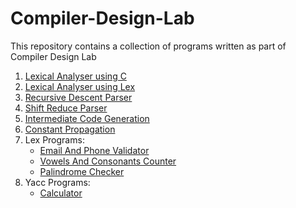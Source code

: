 
# Compiler-Design-Lab
This repository contains a collection of programs written as part of Compiler Design Lab

<ol>
    <li><a href="./Lexical-Analyser-Using-C">Lexical Analyser using C</a></li>
    <li><a href="./Lexical-Analyser-Using-Lex">Lexical Analyser using Lex</a></li>
    <li><a href="./Recursive-Descent-Parser">Recursive Descent Parser</a></li>
    <li><a href="./Shift-Reduce-Parser">Shift Reduce Parser</a></li>
    <li><a href="./Intermediate-Code-Generator">Intermediate Code Generation</a></li>
    <li><a href="./Constant-Propagation">Constant Propagation</a></li>
    <li>Lex Programs:
        <ul>
            <li><a href="./Lex-Programs/Email-And-Phone">Email And Phone Validator</a></li>
            <li><a href="./Lex-Programs/Vowels-And-Consonants">Vowels And Consonants Counter</a></li>
            <li><a href="./Lex-Programs/Palindrome">Palindrome Checker</a></li>
        </ul>
    </li>
    <li>Yacc Programs:
        <ul>
            <li><a href="./Yacc-Programs/Calculator">Calculator</a></li>
        </ul>
    </li>
</ol>